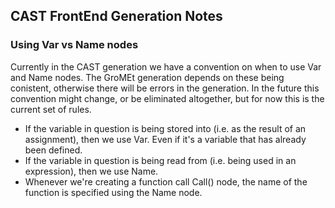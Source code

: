 ## CAST FrontEnd Generation Notes
### Using Var vs Name nodes
Currently in the CAST generation we have a convention on when to use Var and Name nodes.
The GroMEt generation depends on these being conistent, otherwise there will be errors in the generation.
In the future this convention might change, or be eliminated altogether, but for now this is the current set of rules.

- If the variable in question is being stored into (i.e. as the result of an assignment), then we use Var. Even if it's a variable that has already been defined.
- If the variable in question is being read from (i.e. being used in an expression), then we use Name.
- Whenever we're creating a function call Call() node, the name of the function is specified using the Name node.
